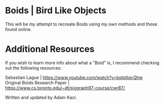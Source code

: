 # Boids | Bird Like Objects
 This will be my attempt to recreate Boids using my own methods and those found online.

# Additional Resources
 If you wish to learn more info about what a "Boid" is, I recommend checking out the following resources: </br>
 
Sebastian Lague | https://www.youtube.com/watch?v=bqtqltqcQhw </br>
 Original Boids Research Paper | https://www.cs.toronto.edu/~dt/siggraph97-course/cwr87/ </br>

 Written and updated by Adam Kaci.
